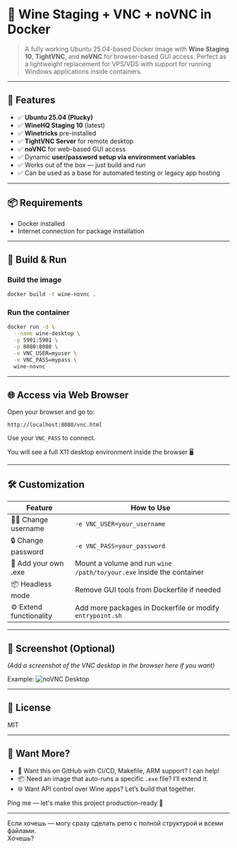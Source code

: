 # 🐳 Wine Staging + VNC + noVNC in Docker

> A fully working Ubuntu 25.04-based Docker image with **Wine Staging 10**, **TightVNC**, and **noVNC** for browser-based GUI access. Perfect as a lightweight replacement for VPS/VDS with support for running Windows applications inside containers.

---

## 🔧 Features

- ✅ **Ubuntu 25.04 (Plucky)**
- ✅ **WineHQ Staging 10** (latest)
- ✅ **Winetricks** pre-installed
- ✅ **TightVNC Server** for remote desktop
- ✅ **noVNC** for web-based GUI access
- ✅ Dynamic **user/password setup via environment variables**
- ✅ Works out of the box — just build and run
- ✅ Can be used as a base for automated testing or legacy app hosting

---

## 📦 Requirements

- Docker installed
- Internet connection for package installation

---

## 🧪 Build & Run

### Build the image

```bash
docker build -t wine-novnc .
```

### Run the container

```bash
docker run -d \
  --name wine-desktop \
  -p 5901:5901 \
  -p 8080:8080 \
  -e VNC_USER=myuser \
  -e VNC_PASS=mypass \
  wine-novnc
```

---

## 🌐 Access via Web Browser

Open your browser and go to:

```
http://localhost:8080/vnc.html
```

Use your `VNC_PASS` to connect.

You will see a full X11 desktop environment inside the browser 🖥️

---

## 🛠️ Customization

| Feature | How to Use |
|--------|------------|
| 🧑‍💻 Change username | `-e VNC_USER=your_username` |
| 🔒 Change password | `-e VNC_PASS=your_password` |
| 🧰 Add your own .exe | Mount a volume and run `wine /path/to/your.exe` inside the container |
| 📦 Headless mode | Remove GUI tools from Dockerfile if needed |
| ⚙️ Extend functionality | Add more packages in Dockerfile or modify `entrypoint.sh` |

---

## 📸 Screenshot (Optional)

*(Add a screenshot of the VNC desktop in the browser here if you want)*

Example:
![noVNC Desktop](screenshot.png "Wine Desktop via noVNC")

---

## 📜 License

MIT

---

## 💬 Want More?

- 📁 Want this on GitHub with CI/CD, Makefile, ARM support? I can help!
- 📦 Need an image that auto-runs a specific `.exe` file? I’ll extend it.
- 🌐 Want API control over Wine apps? Let’s build that together.

Ping me — let's make this project production-ready 🚀

--- 

Если хочешь — могу сразу сделать репо с полной структурой и всеми файлами.  
Хочешь?
